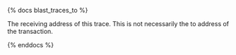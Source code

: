 {% docs blast_traces_to %}

The receiving address of this trace. This is not necessarily the to address of the transaction. 

{% enddocs %}